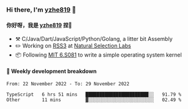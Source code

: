 ### Hi there, I'm [yzhe819](https://github.com/yzhe819) 👋

#### 你好呀，我是 [yzhe819](https://github.com/yzhe819) 捏👋

- :hammer_and_pick: C/Java/Dart/JavaScript/Python/Golang, a litter bit Assembly
- :pencil2: Working on [RSS3](https://github.com/NaturalSelectionLabs/RSS3) at [Natural Selection Labs](https://github.com/NaturalSelectionLabs)
- 📦 Following [MIT 6.S081](https://pdos.csail.mit.edu/6.S081/2020/) to write a simple operating system kernel



#### 📝 Weekly development breakdown

<!--START_SECTION:waka-->

```text
From: 22 November 2022 - To: 29 November 2022

TypeScript   6 hrs 51 mins   ███████████████████████░░   91.79 %
Other        11 mins         ▓░░░░░░░░░░░░░░░░░░░░░░░░   02.49 %
```

<!--END_SECTION:waka-->




